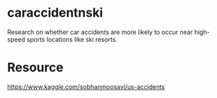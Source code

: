 # caraccidentnski
Research on whether car accidents are more likely to occur near high-speed sports locations like ski resorts.

# Resource
https://www.kaggle.com/sobhanmoosavi/us-accidents
